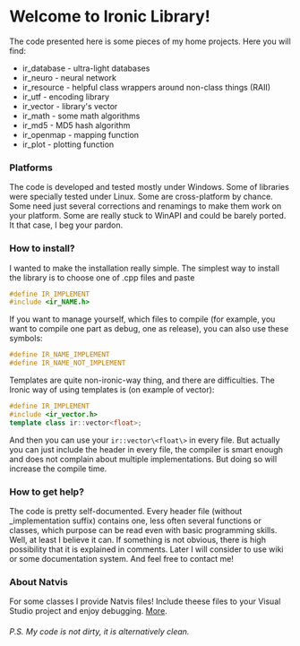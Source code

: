 # Welcome to Ironic Library!
The code presented here is some pieces of my home projects. Here you will find:
 - ir_database	- ultra-light databases
 - ir_neuro		- neural network
 - ir_resource	- helpful class wrappers around non-class things (RAII)
 - ir_utf		- encoding library
 - ir_vector	- library's vector
 - ir_math		- some math algorithms
 - ir_md5		- MD5 hash algorithm
 - ir_openmap	- mapping function
 - ir_plot		- plotting function

### Platforms
The code is developed and tested mostly under Windows. Some of libraries were specially tested under Linux. Some are cross-platform by chance. Some need just several corrections and renamings to make them work on your platform. Some are really stuck to WinAPI and could be barely ported. It that case, I beg your pardon.
 
### How to install?
I wanted to make the installation really simple. The simplest way to install the library is to choose one of .cpp files and paste 
```c++
#define IR_IMPLEMENT
#include <ir_NAME.h>
```

If you want to manage yourself, which files to compile (for example, you want to compile one part as debug, one as release), you can also use these symbols:
```c++
#define IR_NAME_IMPLEMENT
#define IR_NAME_NOT_IMPLEMENT
```

Templates are quite non-ironic-way thing, and there are difficulties. The Ironic way of using templates is (on example of vector):
```c++
#define IR_IMPLEMENT
#include <ir_vector.h>
template class ir::vector<float>;
```

And then you can use your `ir::vector\<float\>` in every file. But actually you can just include the header in every file, the compiler is smart enough and does not complain about multiple implementations. But doing so will increase the compile time.

### How to get help?
The code is pretty self-documented. Every header file (without \_implementation suffix) contains one, less often several functions or classes, which purpose can be read even with basic programming skills. Well, at least I believe it can. If something is not obvious, there is high possibility that it is explained in comments. Later I will consider to use wiki or some documentation system. And feel free to contact me!

### About Natvis
For some classes I provide Natvis files! Include theese files to your Visual Studio project and enjoy debugging. [More](https://docs.microsoft.com/en-us/visualstudio/debugger/create-custom-views-of-native-objects).

###### P.S. My code is not dirty, it is alternatively clean.